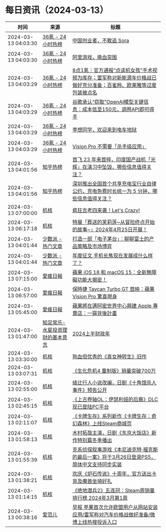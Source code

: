 ﻿# 每日资讯（2024-03-13）

|时间|来源|标题|
|---|---|---|
|2024-03-13 04:03:30|[36氪 - 24小时热榜](https://rss.mifaw.com/articles/5c8bb11a3c41f61efd36683e/5c91d2e23882afa09dff4901)|[中国创业者，不敢追 Sora](https://36kr.com/p/2686060405141121)|
|2024-03-13 04:03:30|[36氪 - 24小时热榜](https://rss.mifaw.com/articles/5c8bb11a3c41f61efd36683e/5c91d2e23882afa09dff4901)|[阿里游戏，换血突围](https://36kr.com/p/2686494746291589)|
|2024-03-13 04:03:29|[36氪 - 24小时热榜](https://rss.mifaw.com/articles/5c8bb11a3c41f61efd36683e/5c91d2e23882afa09dff4901)|[8点1氪｜官方通报“点读机女孩”手术视频为库存；雷军称对新能源车价格战已做好充分准备；百雀羚、欧莱雅等过度包装被点名](https://36kr.com/p/2687243018317448)|
|2024-03-13 04:03:29|[36氪 - 24小时热榜](https://rss.mifaw.com/articles/5c8bb11a3c41f61efd36683e/5c91d2e23882afa09dff4901)|[谷歌承认“窃取”OpenAI模型关键信息：成本低至150元，调用API即可得手](https://36kr.com/p/2686229924081027)|
|2024-03-13 04:03:29|[36氪 - 24小时热榜](https://rss.mifaw.com/articles/5c8bb11a3c41f61efd36683e/5c91d2e23882afa09dff4901)|[李想同学，欢迎来到电车地狱](https://36kr.com/p/2686491177315713)|
|2024-03-13 04:03:29|[36氪 - 24小时热榜](https://rss.mifaw.com/articles/5c8bb11a3c41f61efd36683e/5c91d2e23882afa09dff4901)|[Vision Pro 不需要「杀手级应用」](https://36kr.com/p/2686468846677376)|
|2024-03-13 04:01:56|[知乎热榜](https://rss.mifaw.com/articles/5c8bb11a3c41f61efd36683e/5c919d543882afa09dff3fa3)|[首飞 23 年来首摔，印度国产战机「光辉」在演习中坠毁，哪些信息值得关注？](https://www.zhihu.com/question/648322237)|
|2024-03-13 04:01:56|[知乎热榜](https://rss.mifaw.com/articles/5c8bb11a3c41f61efd36683e/5c919d543882afa09dff3fa3)|[深圳推出全国首个共享充电宝行业自律公约，充电免费时长统一为 5 分钟，哪些信息值得关注？](https://www.zhihu.com/question/648230517)|
|2024-03-13 07:00:00|[机核](https://www.gcores.com/rss)|[疯狂吉考四来袭！Let's Crazy!](https://www.gcores.com/articles/178750)|
|2024-03-13 06:17:18|[机核](https://www.gcores.com/rss)|[特展「葬送的芙莉莲~从冒险终点开始的故事~」2024年4月25日开展！](https://www.gcores.com/articles/178857)|
|2024-03-13 04:01:44|[少数派 - 热门文章](https://rss.mifaw.com/articles/5c8bb11a3c41f61efd36683e/5c92450e3882afa09dff5928)|[打造一部「电子茅台」：聊聊富士的产品策略及市场博弈](https://sspai.com/post/87038)|
|2024-03-13 04:01:44|[少数派 - 热门文章](https://rss.mifaw.com/articles/5c8bb11a3c41f61efd36683e/5c92450e3882afa09dff5928)|[年度征文 手机长焦现在发展成什么样了？](https://sspai.com/post/86906)|
|2024-03-13 07:15:00|[愛瘋日報](http://www.iphonetaiwan.org/feeds/posts/default)|[蘋果 iOS 18 和 macOS 15：全新無障礙功能大揭密！](https://www.iphonetaiwan.org/2024/03/ios-18-macos-15-accessibility-functions.html)|
|2024-03-13 06:57:00|[愛瘋日報](http://www.iphonetaiwan.org/feeds/posts/default)|[保時捷 Taycan Turbo GT 首映：蘋果 Vision Pro 驚喜現身](https://www.iphonetaiwan.org/2024/03/tim-cook-appears-porsche-taycan-turbo.html)|
|2024-03-13 05:45:00|[愛瘋日報](http://www.iphonetaiwan.org/feeds/posts/default)|[蘋果將在邁阿密世界中心興建 Apple 專賣店：一窺背後計畫](https://www.iphonetaiwan.org/2024/03/miami-worldcenter-apple-store.html)|
|2024-03-13 01:47:00|[知足常乐-水星投资理财的基本意念](http://mercurychong.blogspot.com/feeds/posts/default)|[2024上半财政年](http://mercurychong.blogspot.com/2024/03/2024.html)|
|2024-03-13 03:30:00|[机核](https://www.gcores.com/rss)|[狗血但优秀的《真女神转生》旧作](https://www.gcores.com/videos/178772)|
|2024-03-13 03:07:31|[机核](https://www.gcores.com/rss)|[《生化危机4 重制版》销量突破700万](https://www.gcores.com/articles/178843)|
|2024-03-13 02:55:00|[机核](https://www.gcores.com/rss)|[绫辻行人小说改编，日剧《十角馆杀人事件》预告公开](https://www.gcores.com/articles/178837)|
|2024-03-13 02:45:15|[机核](https://www.gcores.com/rss)|[《上古卷轴OL：伊瑟利娅的后裔》DLC现已登陆PC平台](https://www.gcores.com/articles/178840)|
|2024-03-13 02:11:07|[机核](https://www.gcores.com/rss)|[《卡牌生存》系列新作《卡牌生存：奇幻森林》上线Steam商城页](https://www.gcores.com/articles/178836)|
|2024-03-13 01:58:13|[机核](https://www.gcores.com/rss)|[木村拓哉主演，日剧《东京大饭店》新作特别篇冬季播出](https://www.gcores.com/articles/178834)|
|2024-03-13 01:55:39|[机核](https://www.gcores.com/rss)|[克系侦探叙事游戏《本尼迪克特·福克斯的最后一案》将于3月26日登录PS5，简体中文支持同步实装](https://www.gcores.com/articles/178835)|
|2024-03-13 01:38:21|[机核](https://www.gcores.com/rss)|[欢庆《炉石传说》十周年，官方送出卡背及魔兽坐骑好礼](https://www.gcores.com/articles/178832)|
|2024-03-13 01:14:15|[机核](https://www.gcores.com/rss)|[《绝地潜兵2》五连冠：Steam周销量排行榜 2024年3月第1周](https://www.gcores.com/articles/178830)|
|2024-03-13 00:38:16|[爱范儿](https://www.ifanr.com/feed)|[早报 苹果首次允许欧盟用户从网站安装应用/雷军称对汽车价格战做好准备/微博上线热搜投诉入口](https://www.ifanr.com/1577771?utm_source=rss&utm_medium=rss&utm_campaign=)|
